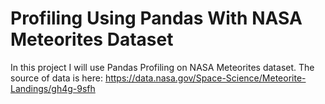 # Profiling Using Pandas With NASA Meteorites Dataset
In this project I will use Pandas Profiling on NASA Meteorites dataset. The source of data is here: https://data.nasa.gov/Space-Science/Meteorite-Landings/gh4g-9sfh

